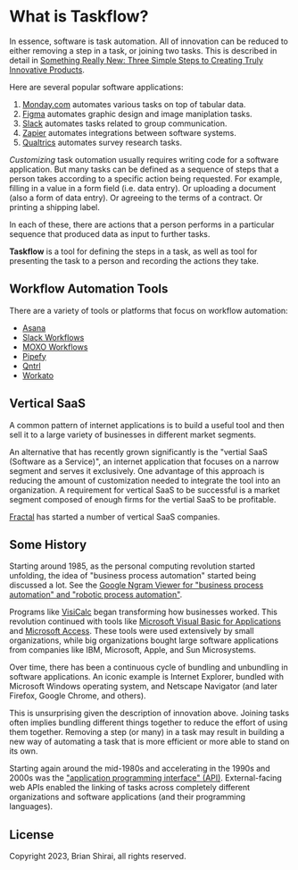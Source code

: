 # What is Taskflow?

In essence, software is task automation. All of innovation can be reduced to either removing a step in a task, or joining two tasks. This is described in detail in [Something Really New: Three Simple Steps to Creating Truly Innovative Products](https://www.goodreads.com/book/show/1443058.Something_Really_New).

Here are several popular software applications:

1. [Monday.com](https://monday.com) automates various tasks on top of tabular data.
1. [Figma](https://www.figma.com) automates graphic design and image maniplation tasks.
1. [Slack](https://slack.com) automates tasks related to group communication.
1. [Zapier](https://zapier.com) automates integrations between software systems.
1. [Qualtrics](https://www.qualtrics.com) automates survey research tasks.

_Customizing_ task outomation usually requires writing code for a software application. But many tasks can be defined as a sequence of steps that a person takes according to a specific action being requested. For example, filling in a value in a form field (i.e. data entry). Or uploading a document (also a form of data entry). Or agreeing to the terms of a contract. Or printing a shipping label.

In each of these, there are actions that a person performs in a particular sequence that produced data as input to further tasks.

**Taskflow** is a tool for defining the steps in a task, as well as tool for presenting the task to a person and recording the actions they take.

## Workflow Automation Tools

There are a variety of tools or platforms that focus on workflow automation:

* [Asana](https://asana.com/product/workflow-builder)
* [Slack Workflows](https://slack.com/features/workflow-automation)
* [MOXO Workflows](https://www.moxo.com/campaign/workflow)
* [Pipefy](https://www.pipefy.com/lp/workflow-automation-cd-b/)
* [Qntrl](https://www.qntrl.com)
* [Workato](https://www.workato.com)

## Vertical SaaS

A common pattern of internet applications is to build a useful tool and then sell it to a large variety of businesses in different market segments.

An alternative that has recently grown significantly is the "vertial SaaS (Software as a Service)", an internet application that focuses on a narrow segment and serves it exclusively. One advantage of this approach is reducing the amount of customization needed to integrate the tool into an organization. A requirement for vertical SaaS to be successful is a market segment composed of enough firms for the vertial SaaS to be profitable.

[Fractal](https://www.fractalsoftware.com) has started a number of vertical SaaS companies.

## Some History

Starting around 1985, as the personal computing revolution started unfolding, the idea of "business process automation" started being discussed a lot. See the [Google Ngram Viewer for "business process automation" and "robotic process automation"](https://books.google.com/ngrams/graph?content=business+process+automation%2Crobotic+process+automation&year_start=1970&year_end=2019&corpus=en-2019&smoothing=3&case_insensitive=true).

Programs like [VisiCalc](https://en.wikipedia.org/wiki/VisiCalc) began transforming how businesses worked. This revolution continued with tools like [Microsoft Visual Basic for Applications](https://en.wikipedia.org/wiki/Visual_Basic_for_Applications) and [Microsoft Access](https://en.wikipedia.org/wiki/Microsoft_Access). These tools were used extensively by small organizations, while big organizations bought large software applications from companies like IBM, Microsoft, Apple, and Sun Microsystems.

Over time, there has been a continuous cycle of bundling and unbundling in software applications. An iconic example is Internet Explorer, bundled with Microsoft Windows operating system, and Netscape Navigator (and later Firefox, Google Chrome, and others).

This is unsurprising given the description of innovation above. Joining tasks often implies bundling different things together to reduce the effort of using them together. Removing a step (or many) in a task may result in building a new way of automating a task that is more efficient or more able to stand on its own.

Starting again around the mid-1980s and accelerating in the 1990s and 2000s was the ["application programming interface" (API)](https://books.google.com/ngrams/graph?content=application+programming+interface&year_start=1940&year_end=2019&corpus=en-2019&smoothing=3). External-facing web APIs enabled the linking of tasks across completely different organizations and software applications (and their programming languages).

## License

Copyright 2023, Brian Shirai, all rights reserved.
